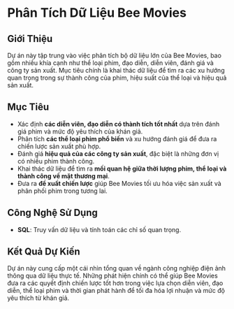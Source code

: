 # **Phân Tích Dữ Liệu Bee Movies**

## **Giới Thiệu**

Dự án này tập trung vào việc phân tích bộ dữ liệu lớn của Bee Movies, bao gồm nhiều khía cạnh như thể loại phim, đạo diễn, diễn viên, đánh giá và công ty sản xuất. Mục tiêu chính là khai thác dữ liệu để tìm ra các xu hướng quan trọng trong sự thành công của phim, hiệu suất của thể loại và hiệu quả sản xuất.

## **Mục Tiêu**

- Xác định **các diễn viên, đạo diễn có thành tích tốt nhất** dựa trên đánh giá phim và mức độ yêu thích của khán giả.
- Phân tích **các thể loại phim phổ biến** và xu hướng đánh giá để đưa ra chiến lược sản xuất phù hợp.
- Đánh giá **hiệu quả của các công ty sản xuất**, đặc biệt là những đơn vị có nhiều phim thành công.
- Khai thác dữ liệu để tìm ra **mối quan hệ giữa thời lượng phim, thể loại và thành công về mặt thương mại**.
- Đưa ra **đề xuất chiến lược** giúp Bee Movies tối ưu hóa việc sản xuất và phân phối phim trong tương lai.

## **Công Nghệ Sử Dụng**

- **SQL**: Truy vấn dữ liệu và tính toán các chỉ số quan trọng.

## **Kết Quả Dự Kiến**

Dự án này cung cấp một cái nhìn tổng quan về ngành công nghiệp điện ảnh thông qua dữ liệu thực tế. Những phát hiện chính có thể giúp Bee Movies đưa ra các quyết định chiến lược tốt hơn trong việc lựa chọn diễn viên, đạo diễn, thể loại phim và thời gian phát hành để tối đa hóa lợi nhuận và mức độ yêu thích từ khán giả.
